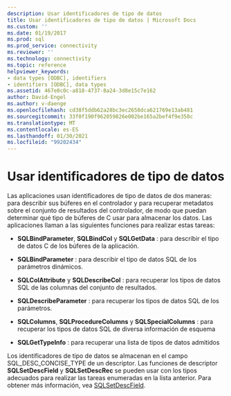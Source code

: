 ```yaml
---
description: Usar identificadores de tipo de datos
title: Usar identificadores de tipo de datos | Microsoft Docs
ms.custom: ''
ms.date: 01/19/2017
ms.prod: sql
ms.prod_service: connectivity
ms.reviewer: ''
ms.technology: connectivity
ms.topic: reference
helpviewer_keywords:
- data types [ODBC], identifiers
- identifiers [ODBC], data types
ms.assetid: 467e0c0c-a818-4737-8a24-3d8e15c7e162
author: David-Engel
ms.author: v-daenge
ms.openlocfilehash: cd38f5ddb62a28bc3ec2658dca621769e13ab481
ms.sourcegitcommit: 33f0f190f962059826e002be165a2bef4f9e350c
ms.translationtype: MT
ms.contentlocale: es-ES
ms.lasthandoff: 01/30/2021
ms.locfileid: "99202434"
---
```

# <a name="using-data-type-identifiers"></a>Usar identificadores de tipo de datos
Las aplicaciones usan identificadores de tipo de datos de dos maneras: para describir sus búferes en el controlador y para recuperar metadatos sobre el conjunto de resultados del controlador, de modo que puedan determinar qué tipo de búferes de C usar para almacenar los datos. Las aplicaciones llaman a las siguientes funciones para realizar estas tareas:  
  
-   **SQLBindParameter**, **SQLBindCol** y **SQLGetData** : para describir el tipo de datos C de los búferes de la aplicación.  
  
-   **SQLBindParameter** : para describir el tipo de datos SQL de los parámetros dinámicos.  
  
-   **SQLColAttribute** y **SQLDescribeCol** : para recuperar los tipos de datos SQL de las columnas del conjunto de resultados.  
  
-   **SQLDescribeParameter** : para recuperar los tipos de datos SQL de los parámetros.  
  
-   **SQLColumns**, **SQLProcedureColumns** y **SQLSpecialColumns** : para recuperar los tipos de datos SQL de diversa información de esquema  
  
-   **SQLGetTypeInfo** : para recuperar una lista de tipos de datos admitidos  
  
 Los identificadores de tipo de datos se almacenan en el campo SQL_DESC_CONCISE_TYPE de un descriptor. Las funciones de descriptor **SQLSetDescField** y **SQLSetDescRec** se pueden usar con los tipos adecuados para realizar las tareas enumeradas en la lista anterior. Para obtener más información, vea [SQLSetDescField](../../../odbc/reference/syntax/sqlsetdescfield-function.md).
